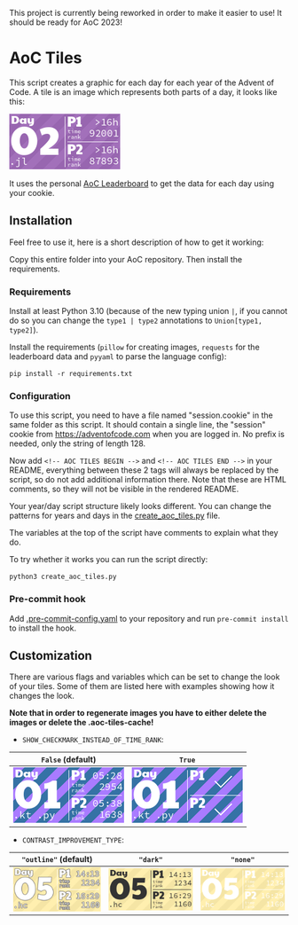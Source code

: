 This project is currently being reworked in order to make it easier to use! It should be ready for AoC 2023!

# AoC Tiles

This script creates a graphic for each day for each year of the Advent of Code. 
A tile is an image which represents both parts of a day, it looks like this:

![AoC Tiles](examples/basic.png)

It uses the personal [AoC Leaderboard](https://adventofcode.com/2021/leaderboard/self) to get the data for each day using your cookie. 


## Installation

Feel free to use it, here is a short description of how to get it working:

Copy this entire folder into your AoC repository. Then install the requirements.

### Requirements

Install at least Python 3.10 (because of the new typing union `|`, if you cannot do so you can
change the `type1 | type2` annotations to `Union[type1, type2]`).

Install the requirements (`pillow` for creating images, `requests` for the leaderboard data and `pyyaml` to parse the language config):

```
pip install -r requirements.txt
```

### Configuration

To use this script, you need to have a file named "session.cookie" in the same folder as this script.
It should contain a single line, the "session" cookie from https://adventofcode.com when you are logged in. 
No prefix is needed, only the string of length 128.

Now add `<!-- AOC TILES BEGIN -->` and  `<!-- AOC TILES END -->` in your README, everything between these 2 tags
will always be replaced by the script, so do not add additional information there. Note that these are HTML comments, 
so they will not be visible in the rendered README.

Your year/day script structure likely looks different. You can change the patterns for years and days in the 
[create_aoc_tiles.py](create_aoc_tiles.py) file.

The variables at the top of the script have comments to explain what they do.

To try whether it works you can run the script directly:

```
python3 create_aoc_tiles.py
```

### Pre-commit hook

Add [.pre-commit-config.yaml](/.pre-commit-config.yaml) to your repository and run `pre-commit install` to install the hook.


## Customization

There are various flags and variables which can be set to change the look of your tiles. Some of them are listed here
with examples showing how it changes the look.

**Note that in order to regenerate images you have to either delete the images or delete the .aoc-tiles-cache!**

* `SHOW_CHECKMARK_INSTEAD_OF_TIME_RANK`:

| `False` (default)           | `True`                         |
|---------------------------|--------------------------------|
| ![](examples/01basic.png) | ![](examples/01checkmarks.png) |

* `CONTRAST_IMPROVEMENT_TYPE`:

| `"outline"` (default)          | `"dark"`                 | `"none"`                 |
|-----------------------------|--------------------------|--------------------------|
| ![](examples/05outline.png) | ![](examples/05dark.png) | ![](examples/05none.png) |
